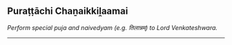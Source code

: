 ## Puraṭṭāchi Chaṉaikkiḽaamai
_Perform special puja and naivedyam (e.g. तिलान्नम्) to Lord Venkateshwara._

---
